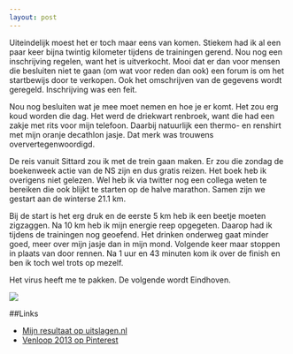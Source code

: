 ```yaml
---
layout: post
---
```


Uiteindelijk moest het er toch maar eens van komen. Stiekem had ik al een paar keer bijna twintig kilometer tijdens de trainingen gerend. Nou nog een inschrijving regelen, want het is uitverkocht. Mooi dat er dan voor mensen die besluiten niet te gaan (om wat voor reden dan ook) een forum is om het startbewijs door te verkopen. Ook het omschrijven van de gegevens wordt geregeld. Inschrijving was een feit. 

Nou nog besluiten wat je mee moet nemen en hoe je er komt. Het zou erg koud worden die dag. Het werd de driekwart renbroek, want die had een zakje met rits voor mijn telefoon. Daarbij natuurlijk een thermo- en renshirt met mijn oranje decathlon jasje. Dat merk was trouwens oververtegenwoordigd.

De reis vanuit Sittard zou ik met de trein gaan maken. Er zou die zondag de boekenweek actie van de NS zijn en dus gratis reizen. Het boek heb ik overigens niet gelezen. Wel heb ik via twitter nog een collega weten te bereiken die ook blijkt te starten op de halve marathon. Samen zijn we gestart aan de winterse 21.1 km.

Bij de start is het erg druk en de eerste 5 km heb ik een beetje moeten zigzaggen. Na 10 km heb ik mijn energie reep opgegeten. Daarop had ik tijdens de trainingen nog geoefend. Het drinken onderweg gaat minder goed, meer over mijn jasje dan in mijn mond. Volgende keer maar stoppen in plaats van door rennen. Na 1 uur en 43 minuten kom ik over de finish en ben ik toch wel trots op mezelf.

Het virus heeft me te pakken. De volgende wordt Eindhoven.

![](https://s-media-cache-ak0.pinimg.com/originals/01/2c/1a/012c1a8cf4526a0e73fd698fc164920d.jpg)

##Links
* [Mijn resultaat op uitslagen.nl](http://bit.ly/18vIGDJ)
* [Venloop 2013 op Pinterest](http://www.pinterest.com/erictummers/venloop-2013/)